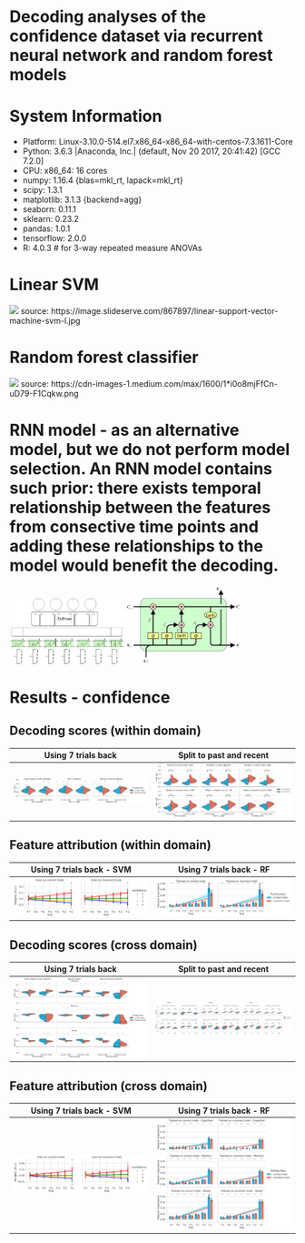 # Decoding analyses of the confidence dataset via recurrent neural network and random forest models

# System Information
- Platform:      Linux-3.10.0-514.el7.x86_64-x86_64-with-centos-7.3.1611-Core
- Python:        3.6.3 |Anaconda, Inc.| (default, Nov 20 2017, 20:41:42)  [GCC 7.2.0]
- CPU:           x86_64: 16 cores
- numpy:         1.16.4 {blas=mkl_rt, lapack=mkl_rt}
- scipy:         1.3.1
- matplotlib:    3.1.3 {backend=agg}
- seaborn:       0.11.1
- sklearn:       0.23.2
- pandas:        1.0.1
- tensorflow:    2.0.0
- R:             4.0.3 # for 3-way repeated measure ANOVAs

# Linear SVM
<img src="https://image.slideserve.com/867897/linear-support-vector-machine-svm-l.jpg" width="50%" />
source: https://image.slideserve.com/867897/linear-support-vector-machine-svm-l.jpg

# Random forest classifier
<img src="https://cdn-images-1.medium.com/max/1600/1*i0o8mjFfCn-uD79-F1Cqkw.png">
source: https://cdn-images-1.medium.com/max/1600/1*i0o8mjFfCn-uD79-F1Cqkw.png

# RNN model - as an alternative model, but we do not perform model selection. An RNN model contains such prior: there exists temporal relationship between the features from consective time points and adding these relationships to the model would benefit the decoding. 
<p float="left">
  <img src="https://github.com/nmningmei/decoding_confidence_dataset/blob/main/figures/RNN%20model%20confidence%20database.jpg" width="40%" /> <img src="https://github.com/nmningmei/decoding_confidence_dataset/blob/main/figures/external-content.duckduckgo.com.jpg" width="40%" />
</p>


# Results - confidence
## Decoding scores (within domain)
Using 7 trials back             |  Split to past and recent
:-------------------------:|:-------------------------:
![t7s](https://github.com/nmningmei/decoding_confidence_dataset/blob/main/figures/confidence/LOO/scores.jpg)  |  ![prs](https://github.com/nmningmei/decoding_confidence_dataset/blob/main/figures/confidence/LOO/scores_split.jpg)


## Feature attribution (within domain)
Using 7 trials back - SVM             |  Using 7 trials back - RF
:-------------------------:|:-------------------------:
![t7w](https://github.com/nmningmei/decoding_confidence_dataset/blob/main/figures/confidence/LOO/features.jpg)  |  ![t7f](https://github.com/nmningmei/decoding_confidence_dataset/blob/main/figures/confidence/LOO/feature_importance.jpg)


## Decoding scores (cross domain)
Using 7 trials back             |  Split to past and recent
:-------------------------:|:-------------------------:
![t7sc](https://github.com/nmningmei/decoding_confidence_dataset/blob/main/figures/confidence/cross_domain/scores.jpg)  |  ![prsc](https://github.com/nmningmei/decoding_confidence_dataset/blob/main/figures/confidence/cross_domain/scores_split.jpg)


## Feature attribution (cross domain)
Using 7 trials back - SVM             |  Using 7 trials back - RF
:-------------------------:|:-------------------------:
![t7wc](https://github.com/nmningmei/decoding_confidence_dataset/blob/main/figures/confidence/cross_domain/features.jpg)  |  ![t7fc](https://github.com/nmningmei/decoding_confidence_dataset/blob/main/figures/confidence/cross_domain/feature_importance.jpg)



